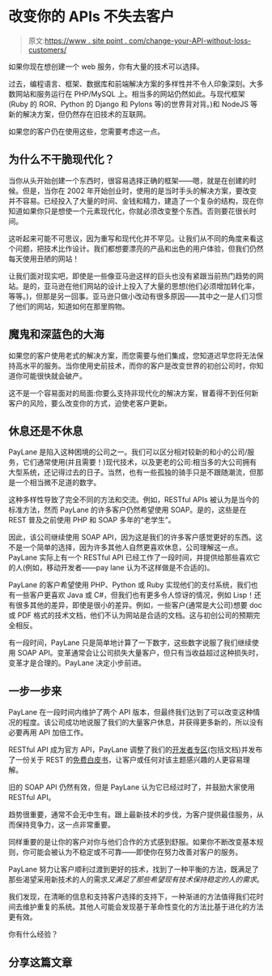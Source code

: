 # 改变你的 APIs 不失去客户

> 原文:[https://www . site point . com/change-your-API-without-loss-customers/](https://www.sitepoint.com/change-your-apis-without-losing-customers/)

如果你现在想创建一个 web 服务，你有大量的技术可以选择。

过去，编程语言、框架、数据库和前端解决方案的多样性并不令人印象深刻。大多数网站和服务运行在 PHP/MySQL 上。相当多的网站仍然如此。与现代框架(Ruby 的 ROR、Python 的 Django 和 Pylons 等)的世界背对背。)和 NodeJS 等新的解决方案，但仍然存在旧技术的互联网。

如果您的客户仍在使用这些，您需要考虑这一点。

## 为什么不干脆现代化？

当你从头开始创建一个东西时，很容易选择正确的框架——嗯，就是在创建的时候。但是，当你在 2002 年开始创业时，使用的是当时手头的解决方案，要改变并不容易。已经投入了大量的时间、金钱和精力，建造了一个复杂的结构，现在你知道如果你只是想使一个元素现代化，你就必须改变整个东西。否则要花很长时间。

这听起来可能不可思议，因为重写和现代化并不罕见。让我们从不同的角度来看这个问题，把技术比作设计。我们都想要漂亮的产品和出色的用户体验，但我们仍然每天使用丑陋的网站！

让我们面对现实吧，即使是一些像亚马逊这样的巨头也没有紧跟当前热门趋势的网站。是的，亚马逊在他们网站的设计上投入了大量的思想(他们必须增加转化率，等等。)，但那是另一回事。亚马逊只做小改动有很多原因——其中之一是人们习惯了他们的网站，知道如何在那里购物。

## 魔鬼和深蓝色的大海

如果您的客户使用老式的解决方案，而您需要与他们集成，您知道迟早您将无法保持高水平的服务。当你使用史前技术，而你的客户是改变世界的初创公司时，你知道你可能很快就会破产。

这不是一个容易面对的局面:你要么支持非现代化的解决方案，冒着得不到任何新客户的风险，要么改变你的方式，迫使老客户更新。

## 休息还是不休息

PayLane 是陷入这种困境的公司之一。我们可以区分相对较新的和小的公司/服务，它们通常使用(并且需要！)现代技术，以及更老的公司:相当多的大公司拥有大型系统，还记得过去的日子。当然，也有一些孤独的骑手只是不跟随潮流，但那是一个相当微不足道的数字。

这种多样性导致了完全不同的方法和交流。例如，RESTful APIs 被认为是当今的标准方法，然而 PayLane 的许多客户仍然希望使用 SOAP。是的，这些是在 REST 普及之前使用 PHP 和 SOAP 多年的“老学生”。

因此，该公司继续使用 SOAP API，因为这是我们的许多客户感觉更好的东西。这不是一个简单的选择，因为许多其他人自然更喜欢休息，公司理解这一点。PayLane 实际上有一个 RESTful API 已经工作了一段时间，并提供给那些喜欢它的人(例如，移动开发者——pay lane 认为不这样做是不合适的)。

PayLane 的客户希望使用 PHP、Python 或 Ruby 实现他们的支付系统，我们也有一些客户更喜欢 Java 或 C#，但我们也有更多令人惊讶的情况，例如 Lisp！还有很多其他的差异，即使是很小的差异。例如，一些客户(通常是大公司)想要 doc 或 PDF 格式的技术文档，他们不认为网站是合适的文档。这与初创公司的预期完全相反。

有一段时间，PayLane 只是简单地计算了一下数字，这些数字说服了我们继续使用 SOAP API。变革通常会让公司损失大量客户，但只有当收益超过这种损失时，变革才是合理的。PayLane 决定小步前进。

## 一步一步来

PayLane 在一段时间内维护了两个 API 版本，但最终我们达到了可以改变这种情况的程度。该公司成功地说服了我们的大量客户休息，并获得更多新的，所以没有必要再用 API 加倍工作。

RESTful API 成为官方 API，PayLane 调整了我们的[开发者专区](http://devzone.paylane.com/)(包括文档)并发布了一份关于 REST 的[免费白皮书](http://bit.ly/restfulapiwhitepaper)，让客户或任何对该主题感兴趣的人更容易理解。

旧的 SOAP API 仍然有效，但是 PayLane 认为它已经过时了，并鼓励大家使用 RESTful API。

趋势很重要，通常不会无中生有。跟上最新技术的步伐，为客户提供最佳服务，从而保持竞争力，这一点非常重要。

同样重要的是让你的客户对你与他们合作的方式感到舒服。如果你不断改变基本规则，你可能会被认为不稳定或不可靠——即使你在努力改善对客户的服务。

PayLane 努力让客户顺利过渡到更好的技术，找到了一种平衡的方法，既满足了那些渴望采用新技术的人的需求*又满足了那些希望现有技术保持稳定的人的需求*。

我们发现，在清晰的信息和支持客户选择的支持下，一种渐进的方法值得我们花时间去维护重复的系统。其他人可能会发现基于革命性变化的方法比基于进化的方法更有效。

你有什么经验？

## 分享这篇文章
